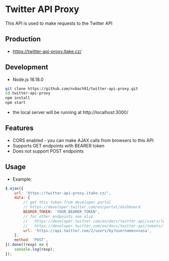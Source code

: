 # Twitter API Proxy
This API is used to make requests to the Twitter API

## Production
- https://twitter-api-proxy.itake.cz/

## Development
- Node.js 16.18.0
```bash
git clone https://github.com/nvbach91/twitter-api-proxy.git
cd twitter-api-proxy
npm install
npm start
```
- the local server will be running at http://localhost:3000/

## Features
- CORS enabled - you can make AJAX calls from browsers to this API
- Supports GET endpoints with BEARER token
- Does not support POST endpoints

## Usage
- Example:
```js
$.ajax({
    url: 'https://twitter-api-proxy.itake.cz/',
    data: {
        // get this token from developer portal
        // https://developer.twitter.com/en/portal/dashboard
        BEARER_TOKEN: 'YOUR_BEARER_TOKEN',
        // for other endpoints see also
        //   https://developer.twitter.com/en/docs/twitter-api/users/lookup/api-reference 
        //   https://developer.twitter.com/en/docs/twitter-api/tweets/lookup/api-reference
        url: 'https://api.twitter.com/2/users/by?usernames=nasa',
    },
    method: 'POST',
}).done((resp) => {
    console.log(resp);
});
```
